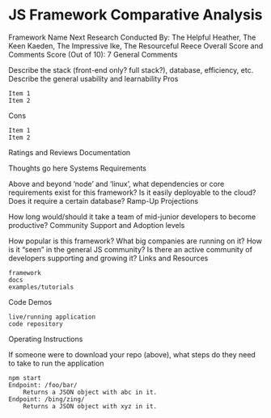 # JS Framework Comparative Analysis

Framework Name Next
Research Conducted By: The Helpful Heather, The Keen Kaeden, The Impressive Ike, The Resourceful Reece
Overall Score and Comments
Score (Out of 10): 7
General Comments

Describe the stack (front-end only? full stack?), database, efficiency, etc. Describe the general usability and learnability
Pros

    Item 1
    Item 2

Cons

    Item 1
    Item 2

Ratings and Reviews
Documentation

Thoughts go here
Systems Requirements

Above and beyond ‘node’ and ‘linux’, what dependencies or core requirements exist for this framework? Is it easily deployable to the cloud? Does it require a certain database?
Ramp-Up Projections

How long would/should it take a team of mid-junior developers to become productive?
Community Support and Adoption levels

How popular is this framework? What big companies are running on it? How is it “seen” in the general JS community? Is there an active community of developers supporting and growing it?
Links and Resources

    framework
    docs
    examples/tutorials

Code Demos

    live/running application
    code repository

Operating Instructions

If someone were to download your repo (above), what steps do they need to take to run the application

    npm start
    Endpoint: /foo/bar/
        Returns a JSON object with abc in it.
    Endpoint: /bing/zing/
        Returns a JSON object with xyz in it.


